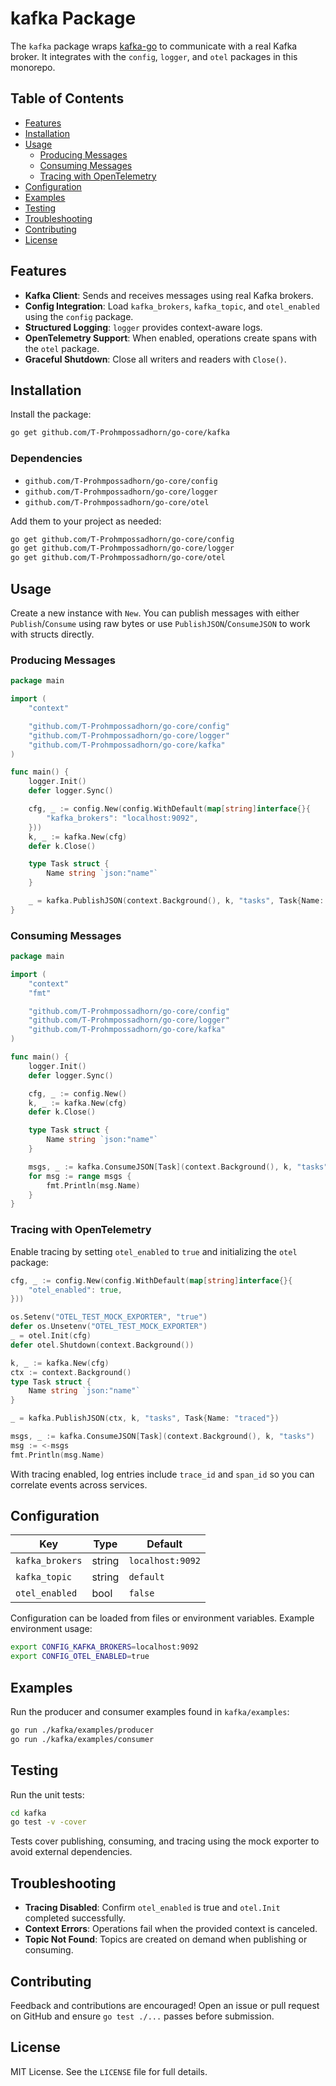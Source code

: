 # kafka Package

The `kafka` package wraps [kafka-go](https://github.com/segmentio/kafka-go) to communicate with a real Kafka broker. It integrates with the `config`, `logger`, and `otel` packages in this monorepo.

## Table of Contents
- [Features](#features)
- [Installation](#installation)
- [Usage](#usage)
  - [Producing Messages](#producing-messages)
  - [Consuming Messages](#consuming-messages)
  - [Tracing with OpenTelemetry](#tracing-with-opentelemetry)
- [Configuration](#configuration)
- [Examples](#examples)
- [Testing](#testing)
- [Troubleshooting](#troubleshooting)
- [Contributing](#contributing)
- [License](#license)

## Features
- **Kafka Client**: Sends and receives messages using real Kafka brokers.
- **Config Integration**: Load `kafka_brokers`, `kafka_topic`, and `otel_enabled` using the `config` package.
- **Structured Logging**: `logger` provides context-aware logs.
- **OpenTelemetry Support**: When enabled, operations create spans with the `otel` package.
- **Graceful Shutdown**: Close all writers and readers with `Close()`.

## Installation
Install the package:

```bash
go get github.com/T-Prohmpossadhorn/go-core/kafka
```

### Dependencies
- `github.com/T-Prohmpossadhorn/go-core/config`
- `github.com/T-Prohmpossadhorn/go-core/logger`
- `github.com/T-Prohmpossadhorn/go-core/otel`

Add them to your project as needed:

```bash
go get github.com/T-Prohmpossadhorn/go-core/config
go get github.com/T-Prohmpossadhorn/go-core/logger
go get github.com/T-Prohmpossadhorn/go-core/otel
```

## Usage
Create a new instance with `New`. You can publish messages with either `Publish`/`Consume` using raw bytes or use `PublishJSON`/`ConsumeJSON` to work with structs directly.

### Producing Messages

```go
package main

import (
    "context"

    "github.com/T-Prohmpossadhorn/go-core/config"
    "github.com/T-Prohmpossadhorn/go-core/logger"
    "github.com/T-Prohmpossadhorn/go-core/kafka"
)

func main() {
    logger.Init()
    defer logger.Sync()

    cfg, _ := config.New(config.WithDefault(map[string]interface{}{
        "kafka_brokers": "localhost:9092",
    }))
    k, _ := kafka.New(cfg)
    defer k.Close()

    type Task struct {
        Name string `json:"name"`
    }

    _ = kafka.PublishJSON(context.Background(), k, "tasks", Task{Name: "hello"})
}
```

### Consuming Messages

```go
package main

import (
    "context"
    "fmt"

    "github.com/T-Prohmpossadhorn/go-core/config"
    "github.com/T-Prohmpossadhorn/go-core/logger"
    "github.com/T-Prohmpossadhorn/go-core/kafka"
)

func main() {
    logger.Init()
    defer logger.Sync()

    cfg, _ := config.New()
    k, _ := kafka.New(cfg)
    defer k.Close()

    type Task struct {
        Name string `json:"name"`
    }

    msgs, _ := kafka.ConsumeJSON[Task](context.Background(), k, "tasks")
    for msg := range msgs {
        fmt.Println(msg.Name)
    }
}
```

### Tracing with OpenTelemetry
Enable tracing by setting `otel_enabled` to `true` and initializing the `otel` package:

```go
cfg, _ := config.New(config.WithDefault(map[string]interface{}{
    "otel_enabled": true,
}))

os.Setenv("OTEL_TEST_MOCK_EXPORTER", "true")
defer os.Unsetenv("OTEL_TEST_MOCK_EXPORTER")
_ = otel.Init(cfg)
defer otel.Shutdown(context.Background())

k, _ := kafka.New(cfg)
ctx := context.Background()
type Task struct {
    Name string `json:"name"`
}

_ = kafka.PublishJSON(ctx, k, "tasks", Task{Name: "traced"})

msgs, _ := kafka.ConsumeJSON[Task](context.Background(), k, "tasks")
msg := <-msgs
fmt.Println(msg.Name)
```

With tracing enabled, log entries include `trace_id` and `span_id` so you can correlate events across services.

## Configuration
| Key             | Type   | Default          |
| --------------- | ------ | ---------------- |
| `kafka_brokers` | string | `localhost:9092` |
| `kafka_topic`   | string | `default`        |
| `otel_enabled`  | bool   | `false`          |

Configuration can be loaded from files or environment variables. Example environment usage:

```bash
export CONFIG_KAFKA_BROKERS=localhost:9092
export CONFIG_OTEL_ENABLED=true
```

## Examples
Run the producer and consumer examples found in `kafka/examples`:

```bash
go run ./kafka/examples/producer
go run ./kafka/examples/consumer
```

## Testing
Run the unit tests:

```bash
cd kafka
go test -v -cover
```

Tests cover publishing, consuming, and tracing using the mock exporter to avoid external dependencies.

## Troubleshooting
- **Tracing Disabled**: Confirm `otel_enabled` is true and `otel.Init` completed successfully.
- **Context Errors**: Operations fail when the provided context is canceled.
- **Topic Not Found**: Topics are created on demand when publishing or consuming.

## Contributing
Feedback and contributions are encouraged! Open an issue or pull request on GitHub and ensure `go test ./...` passes before submission.

## License
MIT License. See the `LICENSE` file for full details.
